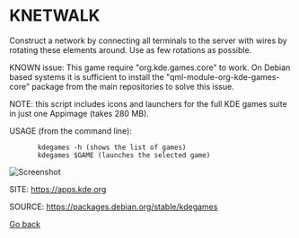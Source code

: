 # KNETWALK

 Construct a network by connecting all terminals to the server
 with wires by rotating these elements around. Use as few
 rotations as possible. 
 
 KNOWN issue:
 This game require "org.kde.games.core" to work. 
 On Debian based systems it is sufficient to install the 
 "qml-module-org-kde-games-core" package from the main
 repositories to solve this issue.
 
 NOTE: this script includes icons and launchers for the 
 full KDE games suite in just one Appimage (takes 280 MB).
 
 USAGE (from the command line):
 
           kdegames -h (shows the list of games)
           kdegames $GAME (launches the selected game)
           
 ![Screenshot](https://cdn.kde.org/screenshots/knetwalk/knetwalk.png)
 
 SITE: https://apps.kde.org

 SOURCE: https://packages.debian.org/stable/kdegames

 [Go back](https://portable-linux-apps.github.io/apps.html)

